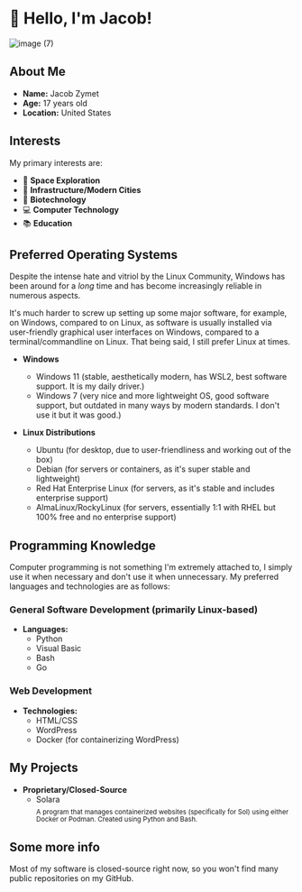 # 👋 Hello, I'm Jacob!

![image (7)](https://github.com/user-attachments/assets/1e081b71-1447-4f0b-8235-d6c65a35470a)

## About Me

- **Name:** Jacob Zymet
- **Age:** 17 years old
- **Location:** United States

## Interests

My primary interests are:

- 🌌 **Space Exploration**
- 🌆 **Infrastructure/Modern Cities**
- 🧬 **Biotechnology**
- 💻 **Computer Technology**
- 📚 **Education**

## Preferred Operating Systems

Despite the intense hate and vitriol by the Linux Community, Windows has been around for a *long* time and has become increasingly reliable in numerous aspects. 

It's much harder to screw up setting up some major software, for example, on Windows, compared to on Linux, as software is usually installed via user-friendly graphical user interfaces on Windows, compared to a terminal/commandline on Linux. That being said, I still prefer Linux at times.

- **Windows**
   - Windows 11 (stable, aesthetically modern, has WSL2, best software support. It is my daily driver.)
   - Windows 7 (very nice and more lightweight OS, good software support, but outdated in many ways by modern standards. I don't use it but it was good.)

- **Linux Distributions**
  - Ubuntu (for desktop, due to user-friendliness and working out of the box)
  - Debian (for servers or containers, as it's super stable and lightweight)
  - Red Hat Enterprise Linux (for servers, as it's stable and includes enterprise support)
  - AlmaLinux/RockyLinux (for servers, essentially 1:1 with RHEL but 100% free and no enterprise support)

## Programming Knowledge

Computer programming is not something I'm extremely attached to, I simply use it when necessary and don't use it when unnecessary. My preferred languages and technologies are as follows:

### General Software Development (primarily Linux-based)

- **Languages:** 
  - Python
  - Visual Basic
  - Bash
  - Go

### Web Development

- **Technologies:**
  - HTML/CSS
  - WordPress
  - Docker (for containerizing WordPress)

## My Projects
- **Proprietary/Closed-Source**<br />
  - Solara <br />
    <sub>A program that manages containerized websites (specifically for Sol) using either Docker or Podman. Created using Python and Bash.</sub>

## Some more info

Most of my software is closed-source right now, so you won't find many public repositories on my GitHub.
